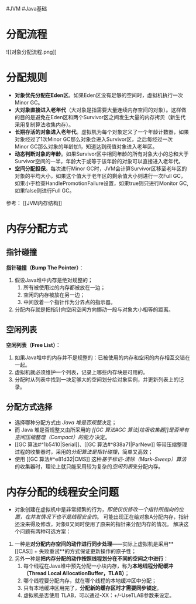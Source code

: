 #JVM #Java基础 
# 分配流程
![[对象分配流程.png]]                                                       

# 分配规则
-   **对象优先分配在Eden区**。如果Eden区没有足够的空间时，虚拟机执行一次Minor GC。
-   **大对象直接进入老年代**（大对象是指需要大量连续内存空间的对象）。这样做的目的是避免在Eden区和两个Survivor区之间发生大量的内存拷贝（新生代采用复制算法收集内存）。
-   **长期存活的对象进入老年代**。虚拟机为每个对象定义了一个年龄计数器，如果对象经过了1次Minor GC那么对象会进入Survivor区，之后每经过一次Minor GC那么对象的年龄加1，知道达到阀值对象进入老年区。
-   **动态判断对象的年龄**。如果Survivor区中相同年龄的所有对象大小的总和大于Survivor空间的一半，年龄大于或等于该年龄的对象可以直接进入老年代。
-  **空间分配担保**。每次进行Minor GC时，JVM会计算Survivor区移至老年区的对象的平均大小，如果这个值大于老年区的剩余值大小则进行一次Full GC，如果小于检查HandlePromotionFailure设置，如果true则只进行Monitor GC,如果false则进行Full GC。

参考：
[[JVM内存结构]]

# 内存分配方式
## 指针碰撞
**指针碰撞（Bump The Pointer）**：
1. 假设Java堆中内存是绝对规整的；
	1. 所有被使用过的内存都被放在一边；
	2. 空闲的内存被放在另一边；
	3. 中间放着一个指针作为分界点的指示器。
2. 分配内存就是把指针向空闲空间方向挪动一段与对象大小相等的距离。

## 空闲列表
**空闲列表（Free List）**：
1. 如果Java堆中的内存并不是规整的：已被使用的内存和空闲的内存相互交错在一起。
2. 虚拟机就必须维护一个列表，记录上哪些内存块是可用的。
3. 分配时从列表中找到一块足够大的空间划分给对象实例，并更新列表上的记录。

## 分配方式选择
- 选择哪种分配方式由 *Java 堆是否规整*决定；
- 而 Java 堆是否规整又由所采用的 *[[GC 算法#GC 算法|垃圾收集器]]是否带有空间压缩整理（Compact）的能力* 决定。
- [[GC 算法#^1b5410|Serial]]、[[GC 算法#^838a71|ParNew]] 等带压缩整理过程的收集器时，采用的*分配算法是指针碰撞*，简单又高效；
- 使用 [[GC 算法#^e81d32|CMS]] 这种*基于标记-清除（Mark-Sweep）算法*的收集器时，理论上就只能采用较为复杂的*空闲列表*来分配内存。


# 内存分配的线程安全问题
- 对象创建在虚拟机中是非常频繁的行为，*即使仅仅修改一个指针所指向的位置，在并发情况下也不是线程安全的*。
	可能出现正在给对象A分配内存，指针还没来得及修改，对象B又同时使用了原来的指针来分配内存的情况。
解决这个问题有两种可选方案：
1. 一种是**对分配内存空间的动作进行同步处理**——实际上虚拟机是采用**[[CAS]] + 失败重试**的方式保证更新操作的原子性；
2. 另外一种是**把内存分配的动作按照线程划分在不同的空间之中进行**：
	1. 每个线程在Java堆中预先分配一小块内存，称为**本地线程分配缓冲（Thread Local AllocationBuffer，TLAB）**；
	2. 哪个线程要分配内存，就在哪个线程的本地缓冲区中分配；
	3. 只有本地缓冲区用完了，**分配新的缓存区时才需要同步锁定**。
	4. 虚拟机是否使用 TLAB，可以通过-XX：+/-UseTLAB参数来设定。

